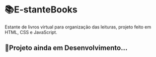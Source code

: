 # 📚E-stanteBooks
Estante de livros virtual para organização das leituras, projeto feito em HTML, CSS e JavaScript.

## 🔧Projeto ainda em Desenvolvimento...
